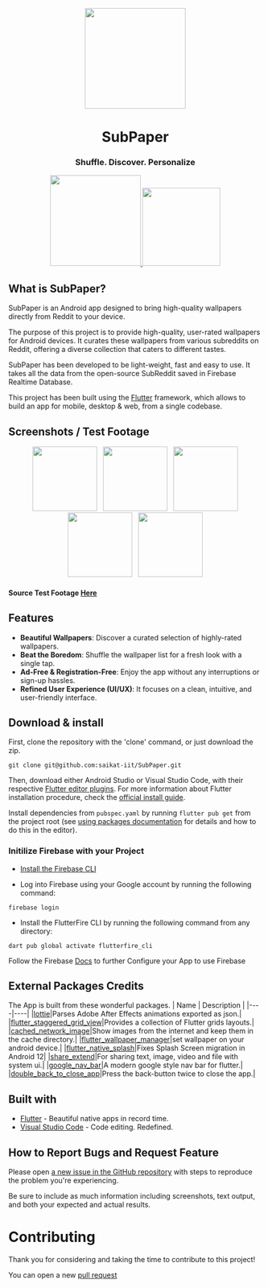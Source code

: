 <p align="center">
  <img src="https://raw.githubusercontent.com/saikat-iit/SubPaper/main/assets/logo.png" width="200">
</p>
<h1 align="center">SubPaper</h1>
<h3 align="center"> Shuffle. Discover. Personalize</h3>

<p align="center">
  <a href="https://saikat-iit.github.io/SubPaper/apk/stable/SubPaper_v1.2.2.apk">
    <img src="https://img.shields.io/badge/Direct-Download-green", width="180">
  </a>
  <a href="https://www.buymeacoffee.com/saikat.in">
    <img src="https://img.buymeacoffee.com/button-api/?text=Buy me a coffee&emoji=☕&slug=saikat.in&button_colour=FFDD00&font_colour=000000&font_family=Cookie&outline_colour=000000&coffee_colour=ffffff" width="155">
  </a>
</p>

## What is SubPaper?

SubPaper is an Android app designed to bring high-quality wallpapers directly from Reddit to your device.

The purpose of this project is to provide high-quality, user-rated wallpapers for Android devices. It curates these wallpapers from various subreddits on Reddit, offering a diverse collection that caters to different tastes.

SubPaper has been developed to be light-weight, fast and easy to use. It takes all the data from the open-source SubReddit saved in Firebase Realtime Database.

This project has been built using the [Flutter](https://flutter.io/) framework, which allows to build an app for mobile, desktop & web, from a single codebase.

## Screenshots / Test Footage
<p align="center">
  <img src="https://github.com/saikat-iit/SubPaper/blob/gh-pages/src/video/test_footage_subpaper.gif" width="128" hspace="4">
  <img src="https://raw.githubusercontent.com/saikat-iit/SubPaper/gh-pages/src/screenshots/img1.jpg" width="128" hspace="4">
  <img src="https://raw.githubusercontent.com/saikat-iit/SubPaper/gh-pages/src/screenshots/img2.jpg" width="128" hspace="4">
  <img src="https://raw.githubusercontent.com/saikat-iit/SubPaper/gh-pages/src/screenshots/img3.jpg" width="128" hspace="4">
  <img src="https://raw.githubusercontent.com/saikat-iit/SubPaper/gh-pages/src/screenshots/img4.jpg" width="128" hspace="4">
</p>

#### Source Test Footage [Here](https://github.com/saikat-iit/SubPaper/blob/gh-pages/src/video/subpaper_testing.mp4)

## Features

- **Beautiful Wallpapers**: Discover a curated selection of highly-rated wallpapers.
- **Beat the Boredom**: Shuffle the wallpaper list for a fresh look with a single tap.
- **Ad-Free & Registration-Free**: Enjoy the app without any interruptions or sign-up hassles.
- **Refined User Experience (UI/UX)**: It focuses on a clean, intuitive, and user-friendly interface.

## Download & install

First, clone the repository with the 'clone' command, or just download the zip.

```Terminal
git clone git@github.com:saikat-iit/SubPaper.git
```

Then, download either Android Studio or Visual Studio Code, with their respective [Flutter editor plugins](https://flutter.io/get-started/editor/). For more information about Flutter installation procedure, check the [official install guide](https://flutter.io/get-started/install/).

Install dependencies from `pubspec.yaml` by running `flutter pub get` from the project root (see [using packages documentation](https://flutter.io/using-packages/#adding-a-package-dependency-to-an-app) for details and how to do this in the editor).

### Initilize Firebase with your Project
- [Install the Firebase CLI](https://firebase.google.com/docs/cli#setup_update_clihttps://firebase.google.com/docs/cli#setup_update_cli)

- Log into Firebase using your Google account by running the following command:
```
firebase login
```
- Install the FlutterFire CLI by running the following command from any directory:
```
dart pub global activate flutterfire_cli
```
Follow the Firebase [Docs](https://firebase.google.com/docs/flutter/setup?platform=android) to further Configure your App to use Firebase

## External Packages Credits
The App is built from these wonderful packages.
| Name | Description |
|----|----|
|[lottie](https://pub.dev/packages/lottie)|Parses Adobe After Effects animations exported as json.|
|[flutter_staggered_grid_view](https://pub.dev/packages/flutter_staggered_grid_view)|Provides a collection of Flutter grids layouts.|
|[cached_network_image](https://pub.dev/packages/cached_network_image)|Show images from the internet and keep them in the cache directory.|
|[flutter_wallpaper_manager](https://pub.dev/packages/flutter_wallpaper_manager)|set wallpaper on your android device.|
|[flutter_native_splash](https://pub.dev/packages/flutter_native_splash)|Fixes Splash Screen migration in Android 12|
|[share_extend](https://pub.dev/packages/share_extend)|For sharing text, image, video and file with system ui.|
|[google_nav_bar](https://pub.dev/packages/google_nav_bar)|A modern google style nav bar for flutter.|
|[double_back_to_close_app](https://pub.dev/packages/double_back_to_close_app)|Press the back-button twice to close the app.|

## Built with

- [Flutter](https://flutter.dev/) - Beautiful native apps in record time.
- [Visual Studio Code](https://code.visualstudio.com/) - Code editing. Redefined.


## How to Report Bugs and Request Feature

Please open [a new issue in the GitHub repository](https://github.com/saikat-iit/SubPaper/issues/new) with steps to reproduce the problem you're experiencing.

Be sure to include as much information including screenshots, text output, and both your expected and actual results.

# Contributing     
Thank you for considering and taking the time to contribute to this project!

You can open a new [pull request](https://github.com/saikat-iit/SubPaper/pulls)
